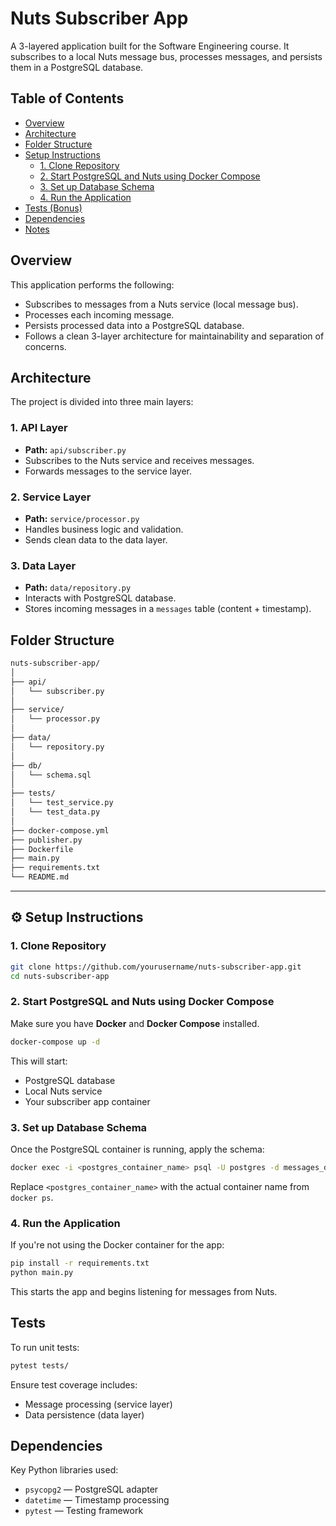 
#  Nuts Subscriber App

A 3-layered application built for the Software Engineering course. It subscribes to a local Nuts message bus, processes messages, and persists them in a PostgreSQL database.



##  Table of Contents

- [Overview](#overview)
- [Architecture](#architecture)
- [Folder Structure](#folder-structure)
- [Setup Instructions](#setup-instructions)
  - [1. Clone Repository](#1-clone-repository)
  - [2. Start PostgreSQL and Nuts using Docker Compose](#2-start-postgresql-and-nuts-using-docker-compose)
  - [3. Set up Database Schema](#3-set-up-database-schema)
  - [4. Run the Application](#4-run-the-application)
- [Tests (Bonus)](#tests-bonus)
- [Dependencies](#dependencies)
- [Notes](#notes)



##  Overview

This application performs the following:

- Subscribes to messages from a Nuts service (local message bus).
- Processes each incoming message.
- Persists processed data into a PostgreSQL database.
- Follows a clean 3-layer architecture for maintainability and separation of concerns.



##  Architecture

The project is divided into three main layers:

### 1. **API Layer**
- **Path:** `api/subscriber.py`
- Subscribes to the Nuts service and receives messages.
- Forwards messages to the service layer.

### 2. **Service Layer**
- **Path:** `service/processor.py`
- Handles business logic and validation.
- Sends clean data to the data layer.

### 3. **Data Layer**
- **Path:** `data/repository.py`
- Interacts with PostgreSQL database.
- Stores incoming messages in a `messages` table (content + timestamp).



##  Folder Structure

```bash
nuts-subscriber-app/
│
├── api/             
│   └── subscriber.py
│
├── service/          
│   └── processor.py
│
├── data/             
│   └── repository.py
│
├── db/              
│   └── schema.sql
│
├── tests/            
│   └── test_service.py
│   └── test_data.py
│
├── docker-compose.yml
├── publisher.py 
├── Dockerfile
├── main.py          
├── requirements.txt
└── README.md        
```

---

## ⚙️ Setup Instructions

### 1. Clone Repository

```bash
git clone https://github.com/yourusername/nuts-subscriber-app.git
cd nuts-subscriber-app
```



### 2. Start PostgreSQL and Nuts using Docker Compose

Make sure you have **Docker** and **Docker Compose** installed.

```bash
docker-compose up -d
```

This will start:
- PostgreSQL database
- Local Nuts service
- Your subscriber app container



### 3. Set up Database Schema

Once the PostgreSQL container is running, apply the schema:

```bash
docker exec -i <postgres_container_name> psql -U postgres -d messages_db < db/schema.sql
```

Replace `<postgres_container_name>` with the actual container name from `docker ps`.



### 4. Run the Application

If you're not using the Docker container for the app:

```bash
pip install -r requirements.txt
python main.py
```

This starts the app and begins listening for messages from Nuts.



##  Tests 

To run unit tests:

```bash
pytest tests/
```

Ensure test coverage includes:
- Message processing (service layer)
- Data persistence (data layer)



##  Dependencies

Key Python libraries used:

- `psycopg2` — PostgreSQL adapter
- `datetime` — Timestamp processing
- `pytest` — Testing framework


